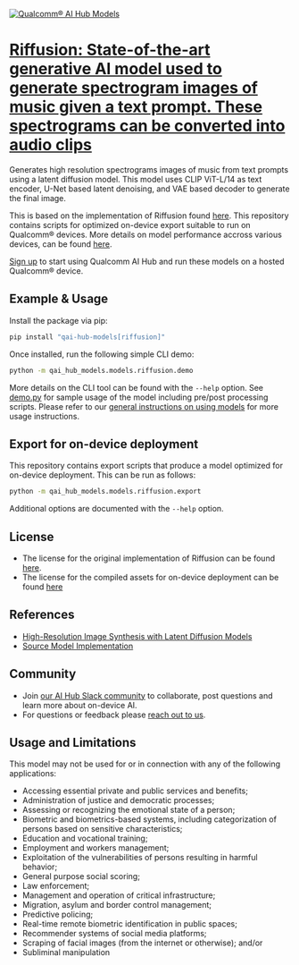 [![Qualcomm® AI Hub Models](https://qaihub-public-assets.s3.us-west-2.amazonaws.com/qai-hub-models/quic-logo.jpg)](../../README.md)


# [Riffusion: State-of-the-art generative AI model used to generate spectrogram images of music given a text prompt. These spectrograms can be converted into audio clips](https://aihub.qualcomm.com/models/riffusion)

Generates high resolution spectrograms images of music from text prompts using a latent diffusion model. This model uses CLIP ViT-L/14 as text encoder, U-Net based latent denoising, and VAE based decoder to generate the final image.

This is based on the implementation of Riffusion found [here](https://github.com/CompVis/stable-diffusion/tree/main). This repository contains scripts for optimized on-device
export suitable to run on Qualcomm® devices. More details on model performance
accross various devices, can be found [here](https://aihub.qualcomm.com/models/riffusion).

[Sign up](https://myaccount.qualcomm.com/signup) to start using Qualcomm AI Hub and run these models on a hosted Qualcomm® device.




## Example & Usage

Install the package via pip:
```bash
pip install "qai-hub-models[riffusion]"
```


Once installed, run the following simple CLI demo:

```bash
python -m qai_hub_models.models.riffusion.demo
```
More details on the CLI tool can be found with the `--help` option. See
[demo.py](demo.py) for sample usage of the model including pre/post processing
scripts. Please refer to our [general instructions on using
models](../../../#getting-started) for more usage instructions.

## Export for on-device deployment

This repository contains export scripts that produce a model optimized for
on-device deployment. This can be run as follows:

```bash
python -m qai_hub_models.models.riffusion.export
```
Additional options are documented with the `--help` option.


## License
* The license for the original implementation of Riffusion can be found
  [here](https://github.com/CompVis/stable-diffusion/blob/main/LICENSE).
* The license for the compiled assets for on-device deployment can be found [here](https://github.com/CompVis/stable-diffusion/blob/main/LICENSE)


## References
* [High-Resolution Image Synthesis with Latent Diffusion Models](https://arxiv.org/abs/2112.10752)
* [Source Model Implementation](https://github.com/CompVis/stable-diffusion/tree/main)



## Community
* Join [our AI Hub Slack community](https://aihub.qualcomm.com/community/slack) to collaborate, post questions and learn more about on-device AI.
* For questions or feedback please [reach out to us](mailto:ai-hub-support@qti.qualcomm.com).


## Usage and Limitations

This model may not be used for or in connection with any of the following applications:

- Accessing essential private and public services and benefits;
- Administration of justice and democratic processes;
- Assessing or recognizing the emotional state of a person;
- Biometric and biometrics-based systems, including categorization of persons based on sensitive characteristics;
- Education and vocational training;
- Employment and workers management;
- Exploitation of the vulnerabilities of persons resulting in harmful behavior;
- General purpose social scoring;
- Law enforcement;
- Management and operation of critical infrastructure;
- Migration, asylum and border control management;
- Predictive policing;
- Real-time remote biometric identification in public spaces;
- Recommender systems of social media platforms;
- Scraping of facial images (from the internet or otherwise); and/or
- Subliminal manipulation
